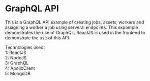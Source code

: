 # GraphQL API

This is a GraphQL API example of creating jobs, assets, workers and assigning a worker a job using serveral endpoints.
This expample demonstrates the use of GraphQL.
ReactJS is used in the frontend to demonstrate the use of this API.

Technologies used:<br/>
1: ReactJS<br/>
2: NodeJS<br/>
3: GraphQL<br/>
4: ApolloClient<br/>
5: MongoDB
